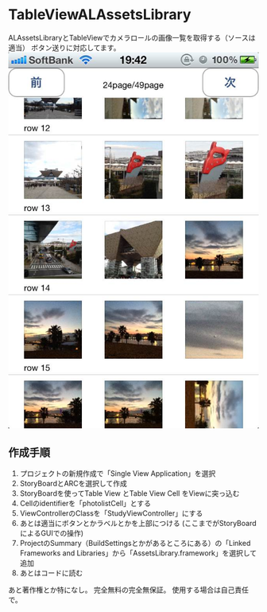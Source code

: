 TableViewALAssetsLibrary
========================

ALAssetsLibraryとTableViewでカメラロールの画像一覧を取得する（ソースは適当）
ボタン送りに対応してます。
![picture alt](photo.jpg "app view")

作成手順
---

1. プロジェクトの新規作成で「Single View Application」を選択
1. StoryBoardとARCを選択して作成
1. StoryBoardを使ってTable View とTable View Cell をViewに突っ込む
1. Cellのidentifierを「photolistCell」とする
1. ViewControllerのClassを「StudyViewController」にする
1. あとは適当にボタンとかラベルとかを上部につける
(ここまでがStoryBoardによるGUIでの操作)
1. ProjectのSummary（BuildSettingsとかがあるところにある）の「Linked Frameworks and Libraries」から「AssetsLibrary.framework」を選択して追加
1. あとはコードに読む

あと著作権とか特になし。
完全無料の完全無保証。
使用する場合は自己責任で。
